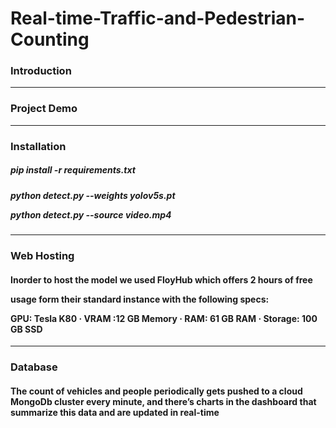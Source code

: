 # Real-time-Traffic-and-Pedestrian-Counting

<h3>Introduction</h3>


<hr>

<h3>Project Demo</h3>


<hr>

<h3>Installation</h3>

<h5>pip install -r requirements.txt</h5>

<h5>python detect.py --weights yolov5s.pt

python detect.py --source video.mp4</h4>

<hr>

<h3>Web Hosting</h3>
<h4>
Inorder to host the model we used FloyHub which offers 2 hours of free 

usage form their standard instance with the following specs:

GPU: Tesla K80 · VRAM :12 GB Memory · RAM: 61 GB RAM · Storage: 100 GB SSD</h4>

<hr>

<h3>Database</h3>
<h4>The count of vehicles and people periodically gets pushed to a cloud MongoDb cluster every minute, and there’s charts in the dashboard that summarize this data and are updated in real-time</h4>

